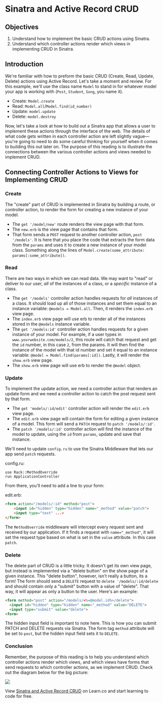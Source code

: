 # Sinatra and Active Record CRUD

## Objectives

1. Understand how to implement the basic CRUD actions using Sinatra. 
2. Understand which controller actions render which views in implementing CRUD in Sinatra. 

## Introduction

We're familiar with how to preform the basic CRUD (Create, Read, Update, Delete) actions using Active Record. Let's take a moment and review. For this example, we'll use the class name `Model` to stand in for whatever model your app is working with (`Post`, `Student`, `Song`, you name it). 

* Create: `Model.create`
* Read: `Model.all`/`Model.find(id_number)`
* Update: `model.update`
* Delete: `model.destroy`

Now, let's take a look at how to build out a Sinatra app that allows a user to implement these actions through the interface of the web. The details of what code gets written in each controller action are left slightly vague––you're going to need to do some careful thinking for yourself when it comes to building this out later on. The purpose of this reading is to illustrate the connections between the various controller actions and views needed to implement CRUD. 

## Connecting Controller Actions to Views for Implementing CRUD

### Create

The "create" part of CRUD is implemented in Sinatra by building a route, or controller action, to render the form for creating a new instance of your model. 

* The `get '/model/new'` route renders the view page with that form. 
* The `new.erb` is the view page that contains that form. 
* That form sends a `POST` request to another controller action, `post '/models'`. It is here that you place the code that extracts the form data from the `params` and uses it to create a new instance of your model class. Something along the lines of `Model.create(some_attribute: params[:some_attribute])`. 

### Read

There are two ways in which we can read data. We may want to "read" or deliver to our user, *all* of the instances of a class, or a *specific* instance of a class. 

* The `get '/models'` controller action handles requests for *all* instances of a class. It should load up all of those instances and set them equal to an instance variable: `@models = Model.all`. Then, it renders the `index.erb` view page. 
* The `index.erb` view page will use erb to render all of the instances stored in the `@models` instance variable. 
* The `get '/models:id'` controller action handles requests for a given instance of your model. For example, if a user types in `www.yourwebsite.com/models/2`, this route will catch that request and get the `id` number, in this case `2`, from the params. It will then find the instance of the model with that id number and set it equal to an instance variable: `@model = Model.find(params[:id])`. Lastly, it will render the `show.erb` view page. 
* The `show.erb` view page will use erb to render the `@model` object. 

### Update

To implement the update action, we need a controller action that renders an update form and we need a controller action to catch the post request sent by that form. 

* The `get 'models/:id/edit'` controller action will render the `edit.erb` view page. 
* The `edit.erb` view page will contain the form for editing a given instance of a model. This form will send a `PATCH` request to `patch '/models/:id'`. 
* The `patch '/models/:id'` controller action will find the instance of the model to update, using the `id` from `params`, update and save that instance. 

We'll need to update `config.ru` to use the Sinatra Middleware that lets our app send `patch` requests.

config.ru:
```
use Rack::MethodOverride
run ApplicationController
```

From there, you'll need to add a line to your form:

edit.erb:
```html
<form action="/models/:id" method="post">
    <input id="hidden" type="hidden" name="_method" value="patch">
    <input type="text" ...>
</form>
```
The `MethodOverride` middleware will intercept every request sent and received by our application. If it finds a request with `name="_method"`, it will set the request type based on what is set in the `value` attribute. In this case `patch`.

### Delete

The delete part of CRUD is a little tricky. It doesn't get its own view page, but instead is implemented via a "delete button" on the show page of a given instance. This "delete button", however, isn't really a button, its a form! The form should send a `DELETE` request to `delete '/models/:id/delete` and should contain only a "submit" button with a value of "delete". That way, it will appear as only a button to the user. Here's an example:

```html
<form method="post" action="/models/<%=@model.id%>/delete">
  <input id="hidden" type="hidden" name="_method" value="DELETE">
  <input type="submit" value="delete">
<form>
```

The hidden input field is important to note here. This is how you can submit PATCH and DELETE requests via Sinatra. The form tag `method` attribute will be set to `post`, but the hidden input field sets it to `DELETE`.


### Conclusion

Remember, the purpose of this reading is to help you understand which controller actions render which views, and which views have forms that send requests to which controller actions, as we implement CRUD. Check out the diagram below for the big picture:

![](http://readme-pics.s3.amazonaws.com/Screen%20Shot%202015-12-28%20at%2010.49.31%20AM.png)














<p data-visibility='hidden'>View <a href='https://learn.co/lessons/sinatra-activerecord-reading' title='Sinatra and Active Record CRUD'>Sinatra and Active Record CRUD</a> on Learn.co and start learning to code for free.</p>
